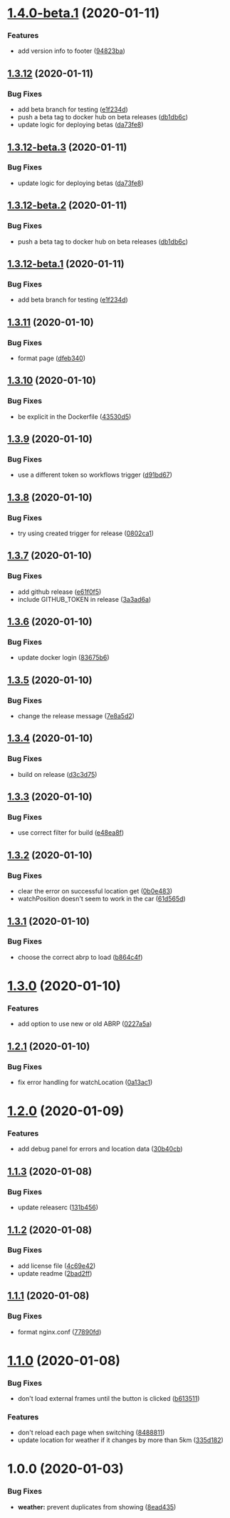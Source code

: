 # [1.4.0-beta.1](https://github.com/rickbassham/tesla-dashboard/compare/1.3.12-beta.3...1.4.0-beta.1) (2020-01-11)


### Features

* add version info to footer ([94823ba](https://github.com/rickbassham/tesla-dashboard/commit/94823ba37986761d0d89905179f56388f5466826))

## [1.3.12](https://github.com/rickbassham/tesla-dashboard/compare/1.3.11...1.3.12) (2020-01-11)


### Bug Fixes

* add beta branch for testing ([e1f234d](https://github.com/rickbassham/tesla-dashboard/commit/e1f234d7dcdf99c07e28d688ac09f7f8a059680c))
* push a beta tag to docker hub on beta releases ([db1db6c](https://github.com/rickbassham/tesla-dashboard/commit/db1db6c9131f23ea07df5765cfc46d6028c3aba4))
* update logic for deploying betas ([da73fe8](https://github.com/rickbassham/tesla-dashboard/commit/da73fe8d3449e44187d3098a9c4b111f21364bfb))


## [1.3.12-beta.3](https://github.com/rickbassham/tesla-dashboard/compare/1.3.12-beta.2...1.3.12-beta.3) (2020-01-11)


### Bug Fixes

* update logic for deploying betas ([da73fe8](https://github.com/rickbassham/tesla-dashboard/commit/da73fe8d3449e44187d3098a9c4b111f21364bfb))

## [1.3.12-beta.2](https://github.com/rickbassham/tesla-dashboard/compare/1.3.12-beta.1...1.3.12-beta.2) (2020-01-11)


### Bug Fixes

* push a beta tag to docker hub on beta releases ([db1db6c](https://github.com/rickbassham/tesla-dashboard/commit/db1db6c9131f23ea07df5765cfc46d6028c3aba4))

## [1.3.12-beta.1](https://github.com/rickbassham/tesla-dashboard/compare/1.3.11...1.3.12-beta.1) (2020-01-11)


### Bug Fixes

* add beta branch for testing ([e1f234d](https://github.com/rickbassham/tesla-dashboard/commit/e1f234d7dcdf99c07e28d688ac09f7f8a059680c))

## [1.3.11](https://github.com/rickbassham/tesla-dashboard/compare/1.3.10...1.3.11) (2020-01-10)


### Bug Fixes

* format page ([dfeb340](https://github.com/rickbassham/tesla-dashboard/commit/dfeb340d55e61cf106a33d1efce5262d0eaf516c))

## [1.3.10](https://github.com/rickbassham/tesla-dashboard/compare/1.3.9...1.3.10) (2020-01-10)


### Bug Fixes

* be explicit in the Dockerfile ([43530d5](https://github.com/rickbassham/tesla-dashboard/commit/43530d555b9c8a7cde0e37ed8f07ad53e837673a))

## [1.3.9](https://github.com/rickbassham/tesla-dashboard/compare/1.3.8...1.3.9) (2020-01-10)


### Bug Fixes

* use a different token so workflows trigger ([d91bd67](https://github.com/rickbassham/tesla-dashboard/commit/d91bd678592c5b3f8a26a0cfaefc031d77d69af4))

## [1.3.8](https://github.com/rickbassham/tesla-dashboard/compare/1.3.7...1.3.8) (2020-01-10)


### Bug Fixes

* try using created trigger for release ([0802ca1](https://github.com/rickbassham/tesla-dashboard/commit/0802ca1777bf071b10f21efd0da55b6dd64942e8))

## [1.3.7](https://github.com/rickbassham/tesla-dashboard/compare/1.3.6...1.3.7) (2020-01-10)


### Bug Fixes

* add github release ([e61f0f5](https://github.com/rickbassham/tesla-dashboard/commit/e61f0f557eb409d19bc715c2aa1981455d0279a1))
* include GITHUB_TOKEN in release ([3a3ad6a](https://github.com/rickbassham/tesla-dashboard/commit/3a3ad6af8d7bb0d519a590fcd8c3667086b67ef0))

## [1.3.6](https://github.com/rickbassham/tesla-dashboard/compare/1.3.5...1.3.6) (2020-01-10)


### Bug Fixes

* update docker login ([83675b6](https://github.com/rickbassham/tesla-dashboard/commit/83675b6353d4e5e8b8cb059d291075bc647473ba))

## [1.3.5](https://github.com/rickbassham/tesla-dashboard/compare/1.3.4...1.3.5) (2020-01-10)


### Bug Fixes

* change the release message ([7e8a5d2](https://github.com/rickbassham/tesla-dashboard/commit/7e8a5d2fe1d5639535407ef5682c7b17231be3ba))

## [1.3.4](https://github.com/rickbassham/tesla-dashboard/compare/1.3.3...1.3.4) (2020-01-10)


### Bug Fixes

* build on release ([d3c3d75](https://github.com/rickbassham/tesla-dashboard/commit/d3c3d75c431b2ed58c0ff54f6fc82c74894630b3))

## [1.3.3](https://github.com/rickbassham/tesla-dashboard/compare/1.3.2...1.3.3) (2020-01-10)


### Bug Fixes

* use correct filter for build ([e48ea8f](https://github.com/rickbassham/tesla-dashboard/commit/e48ea8f67db8d0e9de143dbf3ed642f9d4fe14a6))

## [1.3.2](https://github.com/rickbassham/tesla-dashboard/compare/1.3.1...1.3.2) (2020-01-10)


### Bug Fixes

* clear the error on successful location get ([0b0e483](https://github.com/rickbassham/tesla-dashboard/commit/0b0e483b8d190c16d423cbe037c7bf1b64e5f5e6))
* watchPosition doesn't seem to work in the car ([61d565d](https://github.com/rickbassham/tesla-dashboard/commit/61d565d40d7a24a8a5c0727dfd128a9b8071e33f))

## [1.3.1](https://github.com/rickbassham/tesla-dashboard/compare/1.3.0...1.3.1) (2020-01-10)


### Bug Fixes

* choose the correct abrp to load ([b864c4f](https://github.com/rickbassham/tesla-dashboard/commit/b864c4f319e097ff1a1bbea09febc6edf6629f4a))

# [1.3.0](https://github.com/rickbassham/tesla-dashboard/compare/1.2.1...1.3.0) (2020-01-10)


### Features

* add option to use new or old ABRP ([0227a5a](https://github.com/rickbassham/tesla-dashboard/commit/0227a5a1f695923196ae3ec077c041af04d8fa45))

## [1.2.1](https://github.com/rickbassham/tesla-dashboard/compare/1.2.0...1.2.1) (2020-01-10)


### Bug Fixes

* fix error handling for watchLocation ([0a13ac1](https://github.com/rickbassham/tesla-dashboard/commit/0a13ac10d21a29fd1bf11cfbab718d8dd246c2e7))

# [1.2.0](https://github.com/rickbassham/tesla-dashboard/compare/1.1.3...1.2.0) (2020-01-09)


### Features

* add debug panel for errors and location data ([30b40cb](https://github.com/rickbassham/tesla-dashboard/commit/30b40cb3cd272abfcaf4a3842855e757fdf337d5))

## [1.1.3](https://github.com/rickbassham/tesla-dashboard/compare/1.1.2...1.1.3) (2020-01-08)


### Bug Fixes

* update releaserc ([131b456](https://github.com/rickbassham/tesla-dashboard/commit/131b4566db5ea856adb654fce7733e9dc4765bd1))

## [1.1.2](https://github.com/rickbassham/tesla-dashboard/compare/1.1.1...1.1.2) (2020-01-08)


### Bug Fixes

* add license file ([4c69e42](https://github.com/rickbassham/tesla-dashboard/commit/4c69e4248da3bf8718c44190c1eff7263469bd02))
* update readme ([2bad2ff](https://github.com/rickbassham/tesla-dashboard/commit/2bad2ff8cd732fd087e45d5704e643ecb7ff2a53))

## [1.1.1](https://github.com/rickbassham/tesla-dashboard/compare/1.1.0...1.1.1) (2020-01-08)


### Bug Fixes

* format nginx.conf ([77890fd](https://github.com/rickbassham/tesla-dashboard/commit/77890fd134f2568d0e073bcf571275c79a685124))

# [1.1.0](https://github.com/rickbassham/tesla-dashboard/compare/1.0.0...1.1.0) (2020-01-08)


### Bug Fixes

* don't load external frames until the button is clicked ([b613511](https://github.com/rickbassham/tesla-dashboard/commit/b6135116ac3c9c61d334cf1b56f8c5c203f2d777))


### Features

* don't reload each page when switching ([8488811](https://github.com/rickbassham/tesla-dashboard/commit/8488811335b872d6ec07a51150e061ca05a678b5))
* update location for weather if it changes by more than 5km ([335d182](https://github.com/rickbassham/tesla-dashboard/commit/335d1827d9331abe1c7b201b7309bcdbf7eeba51))

# 1.0.0 (2020-01-03)


### Bug Fixes

* **weather:** prevent duplicates from showing ([8ead435](https://github.com/rickbassham/tesla-dashboard/commit/8ead435465c091216cb06bdff8ff3110bdde8131))
